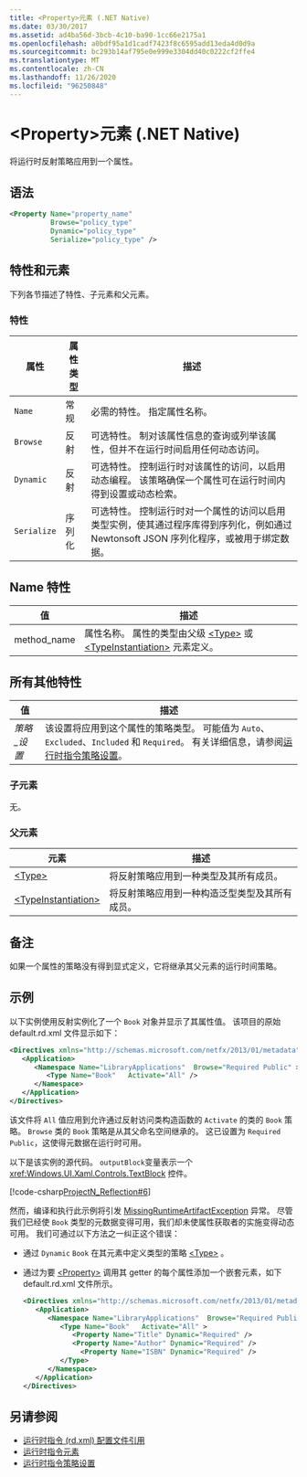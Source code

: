 ```yaml
---
title: <Property>元素 (.NET Native)
ms.date: 03/30/2017
ms.assetid: ad4ba56d-3bcb-4c10-ba90-1cc66e2175a1
ms.openlocfilehash: a0bdf95a1d1cadf7423f8c6595add13eda4d0d9a
ms.sourcegitcommit: bc293b14af795e0e999e3304dd40c0222cf2ffe4
ms.translationtype: MT
ms.contentlocale: zh-CN
ms.lasthandoff: 11/26/2020
ms.locfileid: "96250848"
---
```

# <a name="property-element-net-native"></a>\<Property>元素 (.NET Native)

将运行时反射策略应用到一个属性。  
  
## <a name="syntax"></a>语法  
  
```xml  
<Property Name="property_name"  
          Browse="policy_type"  
          Dynamic="policy_type"  
          Serialize="policy_type" />  
```  
  
## <a name="attributes-and-elements"></a>特性和元素  

 下列各节描述了特性、子元素和父元素。  
  
### <a name="attributes"></a>特性  
  
|属性|属性类型|描述|  
|---------------|--------------------|-----------------|  
|`Name`|常规|必需的特性。 指定属性名称。|  
|`Browse`|反射|可选特性。 制对该属性信息的查询或列举该属性，但并不在运行时间启用任何动态访问。|  
|`Dynamic`|反射|可选特性。 控制运行时对该属性的访问，以启用动态编程。 该策略确保一个属性可在运行时间内得到设置或动态检索。|  
|`Serialize`|序列化|可选特性。 控制运行时对一个属性的访问以启用类型实例，使其通过程序库得到序列化，例如通过 Newtonsoft JSON 序列化程序，或被用于绑定数据。|  
  
## <a name="name-attribute"></a>Name 特性  
  
|值|描述|  
|-----------|-----------------|  
|method_name|属性名称。 属性的类型由父级 [\<Type>](type-element-net-native.md) 或 [\<TypeInstantiation>](typeinstantiation-element-net-native.md) 元素定义。|  
  
## <a name="all-other-attributes"></a>所有其他特性  
  
|值|描述|  
|-----------|-----------------|  
|*策略_设置*|该设置将应用到这个属性的策略类型。 可能值为 `Auto`、`Excluded`、`Included` 和 `Required`。 有关详细信息，请参阅[运行时指令策略设置](runtime-directive-policy-settings.md)。|  
  
### <a name="child-elements"></a>子元素  

 无。  
  
### <a name="parent-elements"></a>父元素  
  
|元素|描述|  
|-------------|-----------------|  
|[\<Type>](type-element-net-native.md)|将反射策略应用到一种类型及其所有成员。|  
|[\<TypeInstantiation>](typeinstantiation-element-net-native.md)|将反射策略应用到一种构造泛型类型及其所有成员。|  
  
## <a name="remarks"></a>备注  

 如果一个属性的策略没有得到显式定义，它将继承其父元素的运行时间策略。  
  
## <a name="example"></a>示例  

 以下实例使用反射实例化了一个 `Book` 对象并显示了其属性值。 该项目的原始 default.rd.xml 文件显示如下：  
  
```xml  
<Directives xmlns="http://schemas.microsoft.com/netfx/2013/01/metadata">  
   <Application>  
      <Namespace Name="LibraryApplications"  Browse="Required Public" >  
         <Type Name="Book"   Activate="All" />  
      </Namespace>  
   </Application>  
</Directives>  
```  
  
 该文件将 `All` 值应用到允许通过反射访问类构造函数的 `Activate` 的类的 `Book` 策略。 `Browse` 类的 `Book` 策略是从其父命名空间继承的。 这已设置为 `Required Public`，这使得元数据在运行时可用。  
  
 以下是该实例的源代码。 `outputBlock`变量表示一个 <xref:Windows.UI.Xaml.Controls.TextBlock> 控件。  
  
 [!code-csharp[ProjectN_Reflection#6](../../../samples/snippets/csharp/VS_Snippets_CLR/projectn_reflection/cs/property1.cs#6)]  
  
 然而，编译和执行此示例将引发 [MissingRuntimeArtifactException](missingruntimeartifactexception-class-net-native.md) 异常。 尽管我们已经使 `Book` 类型的元数据变得可用，我们却未使属性获取者的实施变得动态可用。 我们可通过以下方法之一纠正这个错误：  
  
- 通过 `Dynamic` `Book` 在其元素中定义类型的策略 [\<Type>](type-element-net-native.md) 。  
  
- 通过为要 [\<Property>](property-element-net-native.md) 调用其 getter 的每个属性添加一个嵌套元素，如下 default.rd.xml 文件所示。  
  
    ```xml  
    <Directives xmlns="http://schemas.microsoft.com/netfx/2013/01/metadata">  
       <Application>  
          <Namespace Name="LibraryApplications"  Browse="Required Public" >  
             <Type Name="Book"   Activate="All" >  
                <Property Name="Title" Dynamic="Required" />  
                <Property Name="Author" Dynamic="Required" />  
                  <Property Name="ISBN" Dynamic="Required" />  
             </Type>  
          </Namespace>  
       </Application>  
    </Directives>  
    ```  
  
## <a name="see-also"></a>另请参阅

- [运行时指令 (rd.xml) 配置文件引用](runtime-directives-rd-xml-configuration-file-reference.md)
- [运行时指令元素](runtime-directive-elements.md)
- [运行时指令策略设置](runtime-directive-policy-settings.md)
